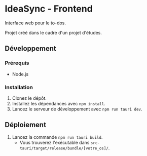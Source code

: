 # IdeaSync - Frontend

Interface web pour le to-dos.

Projet créé dans le cadre d'un projet d'études.

## Développement

### Prérequis

- Node.js

### Installation

1. Clonez le dépôt.
2. Installez les dépendances avec `npm install`.
3. Lancez le serveur de développement avec `npm run tauri dev`.

## Déploiement

1. Lancez la commande `npm run tauri build`.
   - Vous trouverez l'exécutable dans `src-tauri/target/release/bundle/[votre_os]/`.
